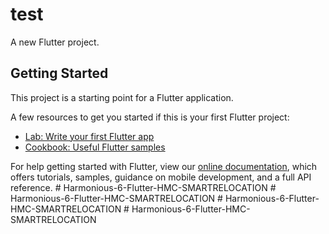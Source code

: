 # test

A new Flutter project.

## Getting Started

This project is a starting point for a Flutter application.

A few resources to get you started if this is your first Flutter project:

- [Lab: Write your first Flutter app](https://flutter.dev/docs/get-started/codelab)
- [Cookbook: Useful Flutter samples](https://flutter.dev/docs/cookbook)

For help getting started with Flutter, view our
[online documentation](https://flutter.dev/docs), which offers tutorials,
samples, guidance on mobile development, and a full API reference.
#   H a r m o n i o u s - 6 - F l u t t e r - H M C - S M A R T R E L O C A T I O N  
 #   H a r m o n i o u s - 6 - F l u t t e r - H M C - S M A R T R E L O C A T I O N  
 #   H a r m o n i o u s - 6 - F l u t t e r - H M C - S M A R T R E L O C A T I O N  
 #   H a r m o n i o u s - 6 - F l u t t e r - H M C - S M A R T R E L O C A T I O N  
 